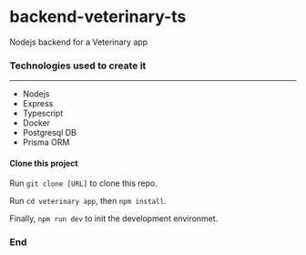 # backend-veterinary-ts
Nodejs backend for a Veterinary app

### Technologies used to create it
----
- Nodejs
- Express
- Typescript
- Docker
- Postgresql DB
- Prisma ORM

#### Clone this project
Run `git clone [URL]` to clone this repo.

Run  `cd veterinary app`, then  `npm install`.

Finally,  `npm run dev` to init the development environmet.

### End
